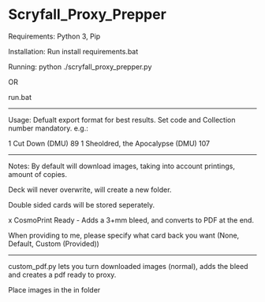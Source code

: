 # Scryfall_Proxy_Prepper
Requirements:
Python 3, Pip

Installation:
Run install requirements.bat

Running:
python ./scryfall_proxy_prepper.py

OR

run.bat

-----------------------------------------------------------------------------------------------------
Usage:
Defualt export format for best results. Set code and Collection number mandatory. e.g.:

1 Cut Down (DMU) 89
1 Sheoldred, the Apocalypse (DMU) 107

-----------------------------------------------------------------------------------------------------
Notes:
By default will download images, taking into account printings, amount of copies.

Deck will never overwrite, will create a new folder.

Double sided cards will be stored seperately.

x CosmoPrint Ready - Adds a 3+mm bleed, and converts to PDF at the end.

When providing to me, please specify what card back you want (None, Default, Custom (Provided))

-----------------------------------------------------------------------------------------------------

custom_pdf.py lets you turn downloaded images (normal), adds the bleed and creates a pdf ready to proxy.

Place images in the in folder
